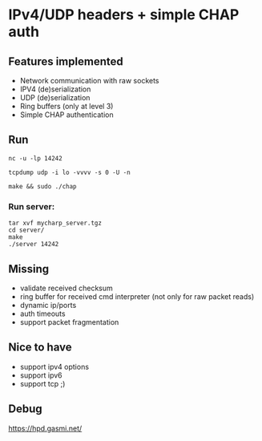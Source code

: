 
# IPv4/UDP headers + simple CHAP auth

## Features implemented

- Network communication with raw sockets
- IPV4 (de)serialization
- UDP (de)serialization
- Ring buffers (only at level 3)
- Simple CHAP authentication

## Run

```
nc -u -lp 14242
```

```
tcpdump udp -i lo -vvvv -s 0 -U -n
```

```
make && sudo ./chap
```

### Run server:

```
tar xvf mycharp_server.tgz
cd server/
make
./server 14242
```

## Missing

- validate received checksum
- ring buffer for received cmd interpreter (not only for raw packet reads)
- dynamic ip/ports
- auth timeouts
- support packet fragmentation

## Nice to have

- support ipv4 options
- support ipv6
- support tcp ;)

## Debug

https://hpd.gasmi.net/
